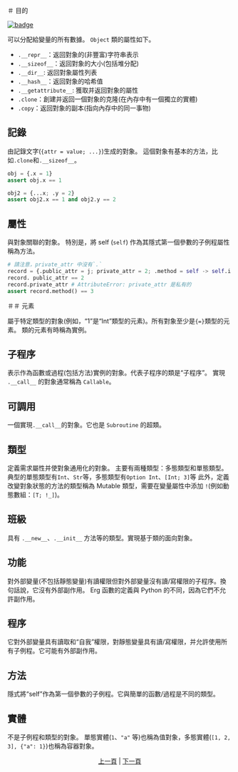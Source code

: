 ＃ 目的

[![badge](https://img.shields.io/endpoint.svg?url=https%3A%2F%2Fgezf7g7pd5.execute-api.ap-northeast-1.amazonaws.com%2Fdefault%2Fsource_up_to_date%3Fowner%3Derg-lang%26repos%3Derg%26ref%3Dmain%26path%3Ddoc/EN/syntax/25_object_system.md%26commit_hash%3D06f8edc9e2c0cee34f6396fd7c64ec834ffb5352)](https://gezf7g7pd5.execute-api.ap-northeast-1.amazonaws.com/default/source_up_to_date?owner=erg-lang&repos=erg&ref=main&path=doc/EN/syntax/25_object_system.md&commit_hash=06f8edc9e2c0cee34f6396fd7c64ec834ffb5352)

可以分配給變量的所有數據。 `Object` 類的屬性如下。

* `.__repr__`：返回對象的(非豐富)字符串表示
* `.__sizeof__`：返回對象的大小(包括堆分配)
* `.__dir__`: 返回對象屬性列表
* `.__hash__`：返回對象的哈希值
* `.__getattribute__`: 獲取并返回對象的屬性
* `.clone`：創建并返回一個對象的克隆(在內存中有一個獨立的實體)
* `.copy`：返回對象的副本(指向內存中的同一事物)

## 記錄

由記錄文字(`{attr = value; ...}`)生成的對象。
這個對象有基本的方法，比如`.clone`和`.__sizeof__`。

```python
obj = {.x = 1}
assert obj.x == 1

obj2 = {...x; .y = 2}
assert obj2.x == 1 and obj2.y == 2
```

## 屬性

與對象關聯的對象。 特別是，將 self (`self`) 作為其隱式第一個參數的子例程屬性稱為方法。

```python
# 請注意，private_attr 中沒有`.`
record = {.public_attr = j; private_attr = 2; .method = self -> self.i + 1}
record. public_attr == 2
record.private_attr # AttributeError: private_attr 是私有的
assert record.method() == 3
```

＃＃ 元素

屬于特定類型的對象(例如，“1”是“Int”類型的元素)。所有對象至少是`{=}`類型的元素。
類的元素有時稱為實例。

## 子程序

表示作為函數或過程(包括方法)實例的對象。代表子程序的類是“子程序”。
實現 `.__call__` 的對象通常稱為 `Callable`。

## 可調用

一個實現`.__call__`的對象。它也是 `Subroutine` 的超類。

## 類型

定義需求屬性并使對象通用化的對象。
主要有兩種類型：多態類型和單態類型。典型的單態類型有`Int`、`Str`等，多態類型有`Option Int`、`[Int; 3]`等
此外，定義改變對象狀態的方法的類型稱為 Mutable 類型，需要在變量屬性中添加 `!`(例如動態數組：`[T; !_]`)。

## 班級

具有 `.__new__`、`.__init__` 方法等的類型。實現基于類的面向對象。

## 功能

對外部變量(不包括靜態變量)有讀權限但對外部變量沒有讀/寫權限的子程序。換句話說，它沒有外部副作用。
Erg 函數的定義與 Python 的不同，因為它們不允許副作用。

## 程序

它對外部變量具有讀取和“自我”權限，對靜態變量具有讀/寫權限，并允許使用所有子例程。它可能有外部副作用。

## 方法

隱式將“self”作為第一個參數的子例程。它與簡單的函數/過程是不同的類型。

## 實體

不是子例程和類型的對象。
單態實體(`1`、`"a"` 等)也稱為值對象，多態實體(`[1, 2, 3], {"a": 1}`)也稱為容器對象。

<p align='center'>
    <a href='./24_module.md'>上一頁</a> | <a href='./26_pattern_matching.md'>下一頁</a>
</p>